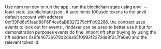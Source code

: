 Use npm run dev to run the app .
run the blockchain state using anvil --load-state ./public/state.json , it auto mints 100usdc tokens to the anvil default account with address 0xf39Fd6e51aad88F6F4ce6aB8827279cffFb92266.
the contract uses events to look out for events , rindexer can be used to better use it but for demonstration purposes events do fine.
import nft after buying by using the nft address 0x9fe46736679d2d9a65f0992f2272de9f3c7fa6e0 and the relevant token id.